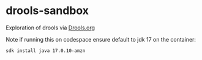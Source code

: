 # drools-sandbox
Exploration of drools via [Drools.org](https://docs.drools.org/8.44.0.Final/drools-docs/drools/getting-started/index.html)

Note if running this on codespace ensure default to jdk 17 on the container:

```
sdk install java 17.0.10-amzn 
```
